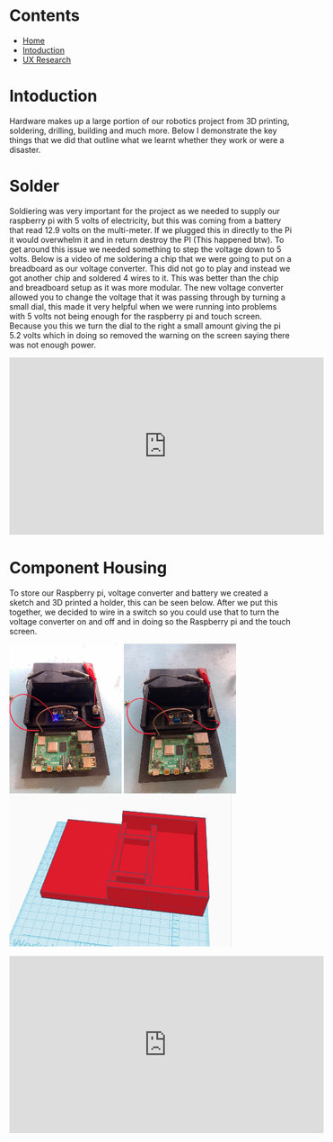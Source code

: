 # Contents

- [Home](index.md)
- [Intoduction](#Intoduction)
- [UX Research](#uxresearch)

# Intoduction
Hardware makes up a large portion of our robotics project from 3D printing, soldering, drilling, building and much more. Below I demonstrate the key things that we did that outline what we learnt whether they work or were a disaster.

# Solder
Soldiering was very important for the project as we needed to supply our raspberry pi with 5 volts of electricity, but this was coming from a battery that read 12.9 volts on the multi-meter. If we plugged this in directly to the Pi it would overwhelm it and in return destroy the PI (This happened btw). To get around this issue we needed something to step the voltage down to 5 volts. Below is a video of me soldering a chip that we were going to put on a breadboard as our voltage converter. This did not go to play and instead we got another chip and soldered 4 wires to it. This was better than the chip and breadboard setup as it was more modular. The new voltage converter allowed you to change the voltage that it was passing through by turning a small dial, this made it very helpful when we were running into problems with 5 volts not being enough for the raspberry pi and touch screen. Because you this we turn the dial to the right a small amount giving the pi 5.2 volts which in doing so removed the warning on the screen saying there was not enough power.

<iframe width="560" height="315" src="https://www.youtube.com/embed/u_7Dsir4nNE" frameborder="0" allow="accelerometer; autoplay; encrypted-media; gyroscope; picture-in-picture" allowfullscreen></iframe>

# Component Housing
To store our Raspberry pi, voltage converter and battery we created a sketch and 3D printed a holder, this can be seen below. After we put this together, we decided to wire in a switch so you could use that to turn the voltage converter on and off and in doing so the Raspberry pi and the touch screen.

<img src="images/switch_on.jpg" alt="drawing" width="200"/> <img src="images/switch_off.jpg" alt="drawing" width="200"/> <img src="images/Capture1.JPG" alt="drawing" width="400"/>


<iframe width="560" height="315" src="https://www.youtube.com/embed/aqs5S3J1gq4" frameborder="0" allow="accelerometer; autoplay; encrypted-media; gyroscope; picture-in-picture" allowfullscreen></iframe>

